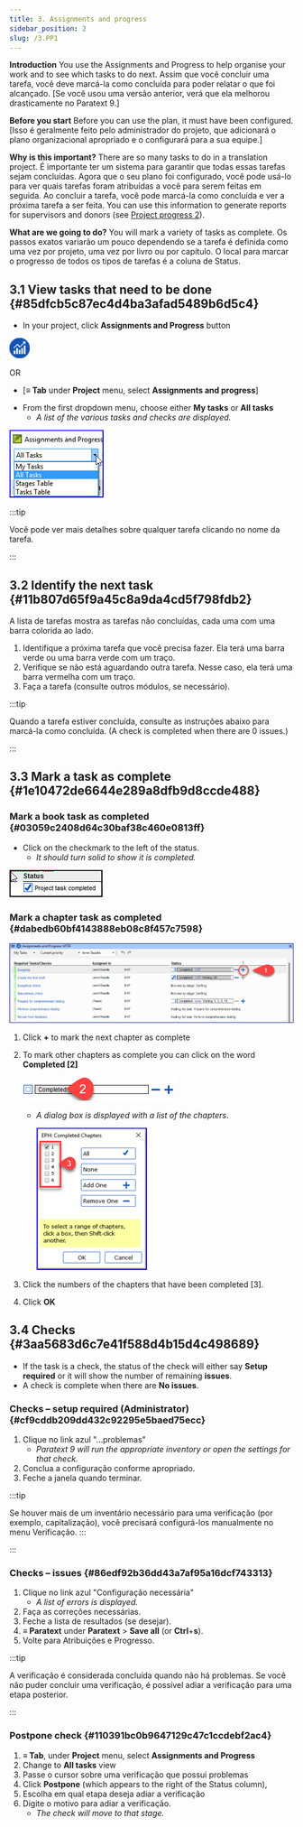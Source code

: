 ```yaml
---
title: 3. Assignments and progress
sidebar_position: 2
slug: /3.PP1
---
```


**Introduction**  You use the Assignments and Progress to help organise your work and to see which tasks to do next. Assim que você concluir uma tarefa, você deve marcá-la como concluída para poder relatar o que foi alcançado. [Se você usou uma versão anterior, verá que ela melhorou drasticamente no Paratext 9.]

**Before you start**  Before you can use the plan, it must have been configured. [Isso é geralmente feito pelo administrador do projeto, que adicionará o plano organizacional apropriado e o configurará para a sua equipe.]

**Why is this important?**  There are so many tasks to do in a translation project. É importante ter um sistema para garantir que todas essas tarefas sejam concluídas. Agora que o seu plano foi configurado, você pode usá-lo para ver quais tarefas foram atribuídas a você para serem feitas em seguida. Ao concluir a tarefa, você pode marcá-la como concluída e ver a próxima tarefa a ser feita. You can use this information to generate reports for supervisors and donors (see [Project progress 2](/6.PP2)).

**What are we going to do?**  You will mark a variety of tasks as complete. Os passos exatos variarão um pouco dependendo se a tarefa é definida como uma vez por projeto, uma vez por livro ou por capítulo. O local para marcar o progresso de todos os tipos de tarefas é a coluna de Status.

## 3.1 View tasks that need to be done {#85dfcb5c87ec4d4ba3afad5489b6d5c4}

<div class='notion-row'>
<div class='notion-column' style={{width: 'calc((100% - (min(32px, 4vw) * 1)) * 0.5)'}}>

- In your project, click **Assignments and Progress** button

</div><div className='notion-spacer'></div>

<div class='notion-column' style={{width: 'calc((100% - (min(32px, 4vw) * 1)) * 0.5)'}}>

![](./861894244.png)

</div><div className='notion-spacer'></div>
</div>

OR

- [**≡ Tab** under  **Project**  menu, select **Assignments and progress**]

<div class='notion-row'>
<div class='notion-column' style={{width: 'calc((100% - (min(32px, 4vw) * 1)) * 0.5)'}}>

- From the first dropdown menu, choose either **My tasks** or **All tasks**
  - _A list of the various tasks and checks are displayed._

</div><div className='notion-spacer'></div>

<div class='notion-column' style={{width: 'calc((100% - (min(32px, 4vw) * 1)) * 0.5)'}}>

![](./1194388438.png)

</div><div className='notion-spacer'></div>
</div>

:::tip

Você pode ver mais detalhes sobre qualquer tarefa clicando no nome da tarefa.

:::

## 3.2 Identify the next task {#11b807d65f9a45c8a9da4cd5f798fdb2}

A lista de tarefas mostra as tarefas não concluídas, cada uma com uma barra colorida ao lado.

1. Identifique a próxima tarefa que você precisa fazer. Ela terá uma barra verde ou uma barra verde com um traço.
2. Verifique se não está aguardando outra tarefa. Nesse caso, ela terá uma barra vermelha com um traço.
3. Faça a tarefa (consulte outros módulos, se necessário).

:::tip

Quando a tarefa estiver concluída, consulte as instruções abaixo para marcá-la como concluída. (A check is completed when there are 0 issues.)

:::

## 3.3 Mark a task as complete {#1e10472de6644e289a8dfb9d8ccde488}

### Mark a book task as completed {#03059c2408d64c30baf38c460e0813ff}

<div class='notion-row'>
<div class='notion-column' style={{width: 'calc((100% - (min(32px, 4vw) * 1)) * 0.5)'}}>

- Click on the checkmark to the left of the status.
  - _It should turn solid to show it is completed._

</div><div className='notion-spacer'></div>

<div class='notion-column' style={{width: 'calc((100% - (min(32px, 4vw) * 1)) * 0.49999999999999994)'}}>

![](./954238022.png)

</div><div className='notion-spacer'></div>
</div>

### Mark a chapter task as completed {#dabedb60bf4143888eb08c8f457c7598}

![](./498799590.png)

1. Click **+** to mark the next chapter as complete

2. To mark other chapters as complete you can click on the word **Completed [2]**

   ![](./57914603.png)

   - _A dialog box is displayed with a list of the chapters_.

     ![](./2100928914.png)

3. Click the numbers of the chapters that have been completed [3].

4. Click **OK**

## 3.4 Checks {#3aa5683d6c7e41f588d4b15d4c498689}

- If the task is a check, the status of the check will either say **Setup required** or it will show the number of remaining **issues**.
- A check is complete when there are **No issues**.

### Checks – setup required (Administrator) {#cf9cddb209dd432c92295e5baed75ecc}

1. Clique no link azul "...problemas"
   - _Paratext 9 will run the appropriate inventory or open the settings for that check._
2. Conclua a configuração conforme apropriado.
3. Feche a janela quando terminar.

:::tip

Se houver mais de um inventário necessário para uma verificação (por exemplo, capitalização), você precisará configurá-los manualmente no menu Verificação. :::

:::

### Checks – issues {#86edf92b36dd43a7af95a16dcf743313}

1. Clique no link azul "Configuração necessária"
   - _A list of errors is displayed._
2. Faça as correções necessárias.
3. Feche a lista de resultados (se desejar).
4. **≡ Paratext** under **Paratext** &gt; **Save all** (or **Ctrl**+**s**).
5. Volte para Atribuições e Progresso.

:::tip

A verificação é considerada concluída quando não há problemas. Se você não puder concluir uma verificação, é possível adiar a verificação para uma etapa posterior.

:::

### Postpone check {#110391bc0b9647129c47c1ccdebf2ac4}

1. **≡ Tab**, under **Project** menu, select **Assignments and Progress**
2. Change to **All tasks** view
3. Passe o cursor sobre uma verificação que possui problemas
4. Click **Postpone** (which appears to the right of the Status column),
5. Escolha em qual etapa deseja adiar a verificação
6. Digite o motivo para adiar a verificação.
   - _The check will move to that stage._
